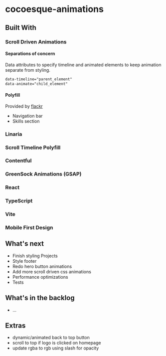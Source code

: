 # cocoesque-animations

## Built With

### Scroll Driven Animations

#### Separations of concern

Data attributes to specify timeline and animated elements to keep animation separate from styling.

```css
data-timeline="parent_element"
data-animate="child_element"
```

#### Polyfill

Provided by [flackr](https://github.com/flackr/scroll-timeline)

- Navigation bar
- Skills section

### Linaria

### Scroll Timeline Polyfill

### Contentful

### GreenSock Animations (GSAP)

### React

### TypeScript

### Vite

### Mobile First Design

## What's next

- Finish styling Projects
- Style footer
- Redo hero button animations
- Add more scroll driven css animations
- Performance optimizations
- Tests

## What's in the backlog

- ...

## Extras

- dynamic/animated back to top button
- scroll to top if logo is clicked on homepage
- update rgba to rgb using slash for opacity
